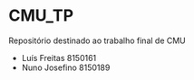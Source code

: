 # CMU_TP
Repositório destinado ao trabalho final de CMU

- Luís Freitas 8150161
- Nuno Josefino 8150189